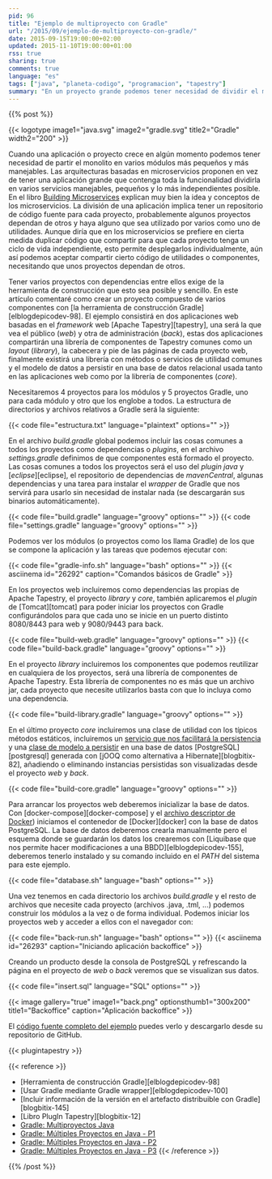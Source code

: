 ```yaml
---
pid: 96
title: "Ejemplo de multiproyecto con Gradle"
url: "/2015/09/ejemplo-de-multiproyecto-con-gradle/"
date: 2015-09-15T19:00:00+02:00
updated: 2015-11-10T19:00:00+01:00
rss: true
sharing: true
comments: true
language: "es"
tags: ["java", "planeta-codigo", "programacion", "tapestry"]
summary: "En un proyecto grande podemos tener necesidad de dividir el monolito al menos en varios módulos y yendo un paso más lejos en microservicios. La herramienta de construcción que usemos deberá de facilitarnos automatizar la tarea de construcción del código fuente de cada módulo individual, de todos a la vez o de los microservicios si tienen alguna dependencia compartida. En el artículo y ejemplo explicaré cómo usando Gradle podemos dividir el proyecto en varios módulos. No deja de ser un ejemplo pero es bastante completo y está formado por dos aplicaciones web, una librería de componentes y otra librería con el modelo de persistencia, usa Spring, jOOQ, Tapestry, PostgreSQL, Docker, Liquibase, ..."
---
```


{{% post %}}

{{< logotype image1="java.svg" image2="gradle.svg" title2="Gradle" width2="200" >}}

Cuando una aplicación o proyecto crece en algún momento podemos tener necesidad de partir el monolito en varios módulos más pequeños y más manejables. Las arquitecturas basadas en microservicios proponen en vez de tener una aplicación grande que contenga toda la funcionalidad dividirla en varios servicios manejables, pequeños y lo más independientes posible. En el libro [Building Microservices](https://amzn.to/2MZWW6u) explican muy bien la idea y conceptos de los microservicios. La división de una aplicación implica tener un repositorio de código fuente para cada proyecto, probablemente algunos proyectos dependan de otros y haya alguno que sea utilizado por varios como uno de utilidades. Aunque diría que en los microservicios se prefiere en cierta medida duplicar código que compartir para que cada proyecto tenga un ciclo de vida independiente, esto permite desplegarlos individualmente, aún así podemos aceptar compartir cierto código de utilidades o componentes, necesitando que unos proyectos dependan de otros.

Tener varios proyectos con dependencias entre ellos exige de la herramienta de construcción que esto sea posible y sencillo. En este artículo comentaré como crear un proyecto compuesto de varios componentes con [la herramienta de construcción Gradle][elblogdepicodev-98]. El ejemplo consistirá en dos aplicaciones web basadas en el _framework_ web [Apache Tapestry][tapestry], una será la que vea el público (_web_) y otra de administración (_back_), estas dos aplicaciones compartirán una librería de componentes de Tapestry comunes como un _layout_ (_library_), la cabecera y pie de las páginas de cada proyecto web, finalmente existirá una librería con métodos o servicios de utilidad comunes y el modelo de datos a persistir en una base de datos relacional usada tanto en las aplicaciones web como por la librería de componentes (_core_).

Necesitaremos 4 proyectos para los módulos y 5 proyectos Gradle, uno para cada módulo y otro que los englobe a todos. La estructura de directorios y archivos relativos a Gradle será la siguiente:

{{< code file="estructura.txt" language="plaintext" options="" >}}

En el archivo _build.gradle_ global podemos incluir las cosas comunes a todos los proyectos como dependencias o _plugins_, en el archivo _settings.gradle_ definimos de que componentes está formado el proyecto. Las cosas comunes a todos los proyectos será el uso del _plugin java_ y [_eclipse_][eclipse], el repositorio de dependencias de _mavenCentral_, algunas dependencias y una tarea para instalar el _wrapper_ de Gradle que nos servirá para usarlo sin necesidad de instalar nada (se descargarán sus binarios automáticamente).

{{< code file="build.gradle" language="groovy" options="" >}}
{{< code file="settings.gradle" language="groovy" options="" >}}

Podemos ver los módulos (o proyectos como los llama Gradle) de los que se compone la aplicación y las tareas que podemos ejecutar con:

{{< code file="gradle-info.sh" language="bash" options="" >}}
{{< asciinema id="26292"    caption="Comandos básicos de Gradle" >}}

En los proyectos web incluiremos como dependencias las propias de Apache Tapestry, el proyecto _library_ y _core_, también aplicaremos el _plugin_ de [Tomcat][tomcat] para poder iniciar los proyectos con Gradle configurándolos para que cada uno se inicie en un puerto distinto 8080/8443 para web y 9080/9443 para back.

{{< code file="build-web.gradle" language="groovy" options="" >}}
{{< code file="build-back.gradle" language="groovy" options="" >}}

En el proyecto _library_ incluiremos los componentes que podemos reutilizar en cualquiera de los proyectos, será una librería de componentes de Apache Tapestry. Esta librería de componentes no es más que un archivo jar, cada proyecto que necesite utilizarlos basta con que lo incluya como una dependencia.

{{< code file="build-library.gradle" language="groovy" options="" >}}

En el último proyecto _core_ incluiremos una clase de utilidad con los típicos métodos estáticos, incluiremos un [servicio que nos facilitará la persistencia](https://github.com/picodotdev/blog-ejemplos/blob/master/MultiprojectGradle/core/src/main/java/io/github/picodotdev/gradle/core/services/ItemDAOImpl.java) y una [clase de modelo a persistir](https://github.com/picodotdev/blog-ejemplos/blob/master/MultiprojectGradle/core/src/main/java/io/github/picodotdev/gradle/core/models/tables/records/ItemRecord.java) en una base de datos [PostgreSQL][postgresql] generada con [jOOQ como alternativa a Hibernate][blogbitix-82], añadiendo o eliminando instancias persistidas son visualizadas desde el proyecto _web_ y _back_.

{{< code file="build-core.gradle" language="groovy" options="" >}}

Para arrancar los proyectos web deberemos inicializar la base de datos. Con [docker-compose][docker-compose] y el [archivo descriptor de Docker](https://github.com/picodotdev/blog-ejemplos/blob/master/MultiprojectGradle/core/misc/postgres/docker-compose.yml)) iniciamos el contenedor de [Docker][docker] con la base de datos PostgreSQL. La base de datos deberemos crearla manualmente pero el esquema donde se guardarán los datos los crearemos con [Liquibase que nos permite hacer modificaciones a una BBDD][elblogdepicodev-155], deberemos tenerlo instalado y su comando incluido en el _PATH_ del sistema para este ejemplo.

{{< code file="database.sh" language="bash" options="" >}}

Una vez tenemos en cada directorio los archivos _build.gradle_ y el resto de archivos que necesite cada proyecto (archivos .java, .tml, ...) podemos construir los módulos a la vez o de forma individual. Podemos iniciar los proyectos web y acceder a ellos con el navegador con:

{{< code file="back-run.sh" language="bash" options="" >}}
{{< asciinema id="26293"    caption="Iniciando aplicación backoffice" >}}

Creando un producto desde la consola de PostgreSQL y refrescando la página en el proyecto de _web_ o _back_ veremos que se visualizan sus datos.

{{< code file="insert.sql" language="SQL" options="" >}}

{{< image
    gallery="true"
    image1="back.png" optionsthumb1="300x200" title1="Backoffice"
    caption="Aplicación backoffice" >}}

El [código fuente completo del ejemplo](https://github.com/picodotdev/blog-ejemplos/tree/master/MultiprojectGradle) puedes verlo y descargarlo desde su repositorio de GitHub.

{{< plugintapestry >}}

{{< reference >}}
* [Herramienta de construcción Gradle][elblogdepicodev-98]
* [Usar Gradle mediante Gradle wrapper][elblogdepicodev-100]
* [Incluir información de la versión en el artefacto distribuible con Gradle][blogbitix-145]
* [Libro PlugIn Tapestry][blogbitix-12]
* [Gradle: Multiproyectos Java](http://www.javamexico.org/blogs/windoctor/gradle_multiproyectos_java)
* [Gradle: Múltiples Proyectos en Java - P1](https://www.youtube.com/watch?v=eP0NBHkAwwU)
* [Gradle: Múltiples Proyectos en Java - P2](https://www.youtube.com/watch?v=fkzPB3IgrB8)
* [Gradle: Múltiples Proyectos en Java - P3](https://www.youtube.com/watch?v=-ITQ7_94iMM)
{{< /reference >}}

{{% /post %}}
